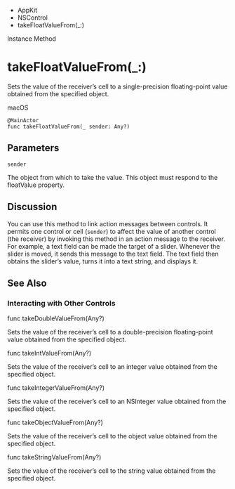 

- AppKit
- NSControl
-  takeFloatValueFrom(\_:) 

Instance Method

# takeFloatValueFrom(\_:)

Sets the value of the receiver’s cell to a single-precision floating-point value obtained from the specified object.

macOS

``` source
@MainActor
func takeFloatValueFrom(_ sender: Any?)
```

## Parameters 

`sender`  

The object from which to take the value. This object must respond to the floatValue property.

## Discussion

You can use this method to link action messages between controls. It permits one control or cell (`sender`) to affect the value of another control (the receiver) by invoking this method in an action message to the receiver. For example, a text field can be made the target of a slider. Whenever the slider is moved, it sends this message to the text field. The text field then obtains the slider’s value, turns it into a text string, and displays it.

## See Also

### Interacting with Other Controls

func takeDoubleValueFrom(Any?)

Sets the value of the receiver’s cell to a double-precision floating-point value obtained from the specified object.

func takeIntValueFrom(Any?)

Sets the value of the receiver’s cell to an integer value obtained from the specified object.

func takeIntegerValueFrom(Any?)

Sets the value of the receiver’s cell to an NSInteger value obtained from the specified object.

func takeObjectValueFrom(Any?)

Sets the value of the receiver’s cell to the object value obtained from the specified object.

func takeStringValueFrom(Any?)

Sets the value of the receiver’s cell to the string value obtained from the specified object.

